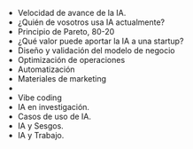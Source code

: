 - Velocidad de avance de la IA.
- ¿Quién de vosotros usa IA actualmente?
- Principio de Pareto, 80-20
- ¿Qué valor puede aportar la IA a una startup?
- Diseño y validación del modelo de negocio
- Optimización de operaciones
- Automatización
- Materiales de marketing
-
- Vibe coding
- IA en investigación.
- Casos de uso de IA.
- IA y Sesgos.
- IA y Trabajo.